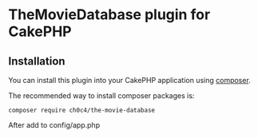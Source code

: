 # TheMovieDatabase plugin for CakePHP

## Installation

You can install this plugin into your CakePHP application using [composer](http://getcomposer.org).

The recommended way to install composer packages is:

```
composer require ch0c4/the-movie-database
```

After add to config/app.php
